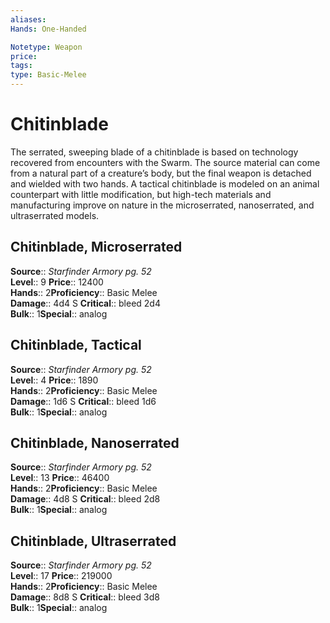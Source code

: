 ```yaml
---
aliases: 
Hands: One-Handed

Notetype: Weapon
price: 
tags: 
type: Basic-Melee
---
```


# Chitinblade

The serrated, sweeping blade of a chitinblade is based on technology recovered from encounters with the Swarm. The source material can come from a natural part of a creature’s body, but the final weapon is detached and wielded with two hands. A tactical chitinblade is modeled on an animal counterpart with little modification, but high-tech materials and manufacturing improve on nature in the microserrated, nanoserrated, and ultraserrated models.  

## Chitinblade, Microserrated

**Source**:: _Starfinder Armory pg. 52_  
**Level**:: 9
**Price**:: 12400  
**Hands**:: 2**Proficiency**:: Basic Melee  
**Damage**:: 4d4 S
**Critical**:: bleed 2d4  
**Bulk**:: 1**Special**:: analog

## Chitinblade, Tactical

**Source**:: _Starfinder Armory pg. 52_  
**Level**:: 4
**Price**:: 1890  
**Hands**:: 2**Proficiency**:: Basic Melee  
**Damage**:: 1d6 S
**Critical**:: bleed 1d6  
**Bulk**:: 1**Special**:: analog

## Chitinblade, Nanoserrated

**Source**:: _Starfinder Armory pg. 52_  
**Level**:: 13
**Price**:: 46400  
**Hands**:: 2**Proficiency**:: Basic Melee  
**Damage**:: 4d8 S
**Critical**:: bleed 2d8  
**Bulk**:: 1**Special**:: analog

## Chitinblade, Ultraserrated

**Source**:: _Starfinder Armory pg. 52_  
**Level**:: 17
**Price**:: 219000  
**Hands**:: 2**Proficiency**:: Basic Melee  
**Damage**:: 8d8 S
**Critical**:: bleed 3d8  
**Bulk**:: 1**Special**:: analog
